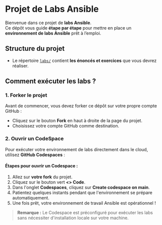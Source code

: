 # Projet de Labs Ansible

Bienvenue dans ce projet de **labs Ansible**.  
Ce dépôt vous guide **étape par étape** pour mettre en place un **environnement de labs Ansible** prêt à l’emploi.

## Structure du projet

- Le répertoire [`labs/`](./labs) contient **les énoncés et exercices** que vous devrez réaliser.

## Comment exécuter les labs ?

### 1. Forker le projet

Avant de commencer, vous devez forker ce dépôt sur votre propre compte GitHub :

- Cliquez sur le bouton **Fork** en haut à droite de la page du projet.
- Choisissez votre compte GitHub comme destination.

### 2. Ouvrir un CodeSpace

Pour exécuter votre environnement de labs directement dans le cloud, utilisez **GitHub Codespaces** :

#### Étapes pour ouvrir un Codespace :

1. Allez sur **votre fork** du projet.
2. Cliquez sur le bouton vert **<> Code**.
3. Dans l'onglet **Codespaces**, cliquez sur **Create codespace on main**.
4. Patientez quelques instants pendant que l'environnement se prépare automatiquement.
5. Une fois prêt, votre environnement de travail Ansible est opérationnel !

> **Remarque :** Le Codespace est préconfiguré pour exécuter les labs sans nécessiter d'installation locale sur votre machine.
